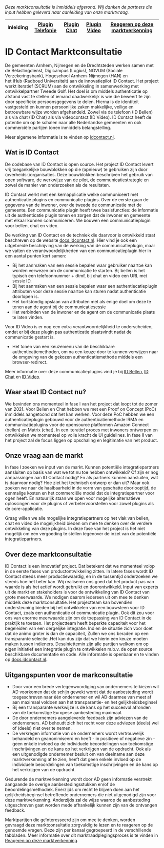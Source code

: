 *Deze marktconsultatie is inmiddels afgerond. Wij danken de partners die input hebben geleverd naar aanleiding van onze marktvraag.*

| Inleiding | [Plugin Telefonie](./telephony.md) | [Plugin Chat](./chat.md)| [Plugin Video](./video.md) | [Reageren op deze marktverkenning](./reactions.md) |
| ----- | ----- | ----- | ----- | ----- |

# ID Contact Marktconsultatie
De gemeenten Arnhem, Nijmegen en de Drechtsteden werken samen met de Belastingdienst, Digicampus (Logius), NOVUM (Sociale Verzekeringsbank), Hogeschool Arnhem-Nijmegen (HAN) en het iHub (Radboud Universiteit) aan de innovatiepilot ID Contact. Het project werkt iteratief (SCRUM) aan de ontwikkeling in samenwerking met ontwikkelpartner Tweede Golf.
Het doel is om middels authenticatie op afstand vast te stellen of iemand daadwerkelijk is wie die beweert te zijn door specifieke persoonsgegevens te delen. Hierna is de identiteit vastgesteld en kunnen persoonlijke zaken makkelijke, veilige en betrouwbare wijze worden afgehandeld. Zowel via de telefoon (ID Bellen) als via chat (ID Chat) als via videocontact (ID Video). 
ID Contact heeft de potentie om op te schalen naar alle Nederlandse gemeenten en ook commerciële partijen tonen inmiddels belangstelling.

Meer algemene informatie is te vinden op [idcontact.nl](https://www.idcontact.nl).

## Wat is ID Contact
De codebase van ID Contact is open source. Het project ID Contact levert vrij toegankelijke bouwblokken op die (opnieuw) te gebruiken zijn door (overheids-)organisaties. Deze bouwblokken beschrijven het gebruik van open software, de werkwijze van de pilot, de communicatiestrategie en zowel de manier van onderzoeken als de resultaten.

ID Contact werkt met een kernapplicatie welke communiceert met authenticatie plugins en communicatie plugins. Over de eerste gaan de gegevens van de inwoner, over de tweede de communicatie met de gemeente. Een communicatie plugin heeft twee basisfuncties: de informatie uit de authenticatie plugin tonen en zorgen dat de inwoner en gemeente met elkaar kunnen communiceren. We bouwen een communicatieplugin voor bellen, chat en video. 

De werking van ID Contact en de techniek die daarvoor is ontwikkeld staat beschreven op de website [docs.idcontact.nl](https://docs.idcontact.nl). Hier vind je ook een uitgebreide beschrijving van de werking van de communicatieplugin, maar we vatten de verantwoordelijkheden van een communicatieplugin hier in een aantal punten kort samen:
- Bij het aanmaken van een sessie bepalen waar gebruiker naartoe kan worden verwezen om de communicatie te starten. Bij bellen is het typisch een telefoonnummer + dtmf, bij chat en video een URL met sessie ID.
- Bij het aanmaken van een sessie bepalen waar een authentiecatieplugin attributen voor deze sessie naartoe kan sturen nadat authenticatie doorlopen is.
- Het kortstondig opslaan van attributen met als enige doel om deze te tonen aan de agent bij de communicatiesessie
- Het verbinden van de inwoner en de agent om de communicatie plaats te laten vinden.

Voor ID Video is er nog een extra verantwoordelijkheid te onderscheiden, omdat er bij deze plugin pas authenticatie plaatsvindt nadat de communicatie gestart is.
- Het tonen van een keuzemenu van de beschikbare authenticatiemethoden, om na een keuze door te kunnen verwijzen naar de omgeving van de gekozen authenticatiemethode middels een browser-redirect.

Meer informatie over deze communicatieplugins vind je bij [ID Bellen](./telephony.md), [ID Chat](./chat.md) en [ID Video](./video.md).

## Waar staat ID Contact nu?
We bevinden ons momenteel in fase I van het project dat loopt tot de zomer van 2021. Voor Bellen en Chat hebben we met een Proof on Concept (PoC) inmiddels aangetoond dat het kan werken. Voor deze PoC hebben we een authenticatieplugin gebouwd voor de authenticatiemethode IRMA en communicatieplugins voor de opensource platformen Amazon Connect (bellen) en Matrix (chat). In een iteratief proces met inwoners ontwerpen en ontwikkelen we momenteel op volle kracht de UI guidelines. In fase II van het project zal de focus liggen op opschaling en legitimatie van het product. 

## Onze vraag aan de markt
In fase I zoeken we input van de markt. Kunnen potentiële integratiepartners aansluiten op basis van wat we tot nu toe hebben ontwikkeld? Of zijn er nog aanpassingen aan ID Contact nodig? En als partners kunnen aansluiten, wat is daarvoor nodig? Hoe ziet het technisch ontwerp er dan uit? Maar ook zoeken we naar de haalbaarheid in de vorm van geschatte doorlooptijd, de eenmalige kosten en het commerciële model dat de integratiepartner voor ogen heeft. En natuurlijk staan we open voor mogelijke alternatieve oplossingen voor de plugins of verbetervoorstellen voor zowel plugins als de core-applicatie.

Graag willen we alle mogelijke integratiepartners op het vlak van bellen, chat en video de mogelijkheid bieden om mee te denken over de verdere ontwikkeling van deze plugins. 
In deze fase van het project is het niet mogelijk om een vergoeding te stellen tegenover de inzet van de potentiële integratiepartners. 

## Over deze marktconsultatie
ID Contact is een innovatief project. Dat betekent dat we momenteel volop in de eerste fases van productontwikkeling zitten. In latere fases wordt ID Contact steeds meer productiewaardig, en in de tussentijd onderzoeken we steeds hoe het beter kan. Wij realiseren ons goed dat het product pas van waarde is als het actief wordt gebruikt en doorontwikkeld. 
Input van experts uit de markt en stakeholders is voor de ontwikkeling van ID Contact van grote meerwaarde. We nodigen daarom iedereen uit om mee te denken middels deze marktconsultatie. 
Het projectteam kan bovendien ondersteuning bieden bij het ontwikkelen van een bouwsteen voor ID Contact, zoals een authenticatie of communicatie plugin. Ook dit zou voor ons van enorme meerwaarde zijn om de toepassing van ID Contact in de praktijk te toetsen. Het projectteam heeft beperkte capaciteit voor het begeleiden van een dergelijke integratie. Indien de situatie zich voor doet dat de animo groter is dan de capaciteit, Zullen we ons beraden op een transparante selectie .Het kan dus zijn dat we hierin een keuze moeten maken tussen indieners. Desalniettemin zijn alle partijen welkom om op eigen initiatief een integratie plugin te ontwikkelen m.b.v. de open source beschikbare documentatie en code. Alle informatie is openbaar en te vinden op [docs.idcontact.nl](https://docs.idcontact.nl).

## Uitgangspunten voor de markconsultatie
- Door voor een brede vertegenwoordiging van ondernemers te kiezen wil AD voorkomen dat de schijn gewekt wordt dat de aanbesteding wordt toegeschreven naar één ondernemer en wil AD daarmee van meet af aan maximaal voldoen aan het transparantie- en het gelijkheidsbeginsel
- Bij een transparante werkwijze is de kans op het succesvol afronden van de toekomstige Europese aanbesteding maximaal.
- De door ondernemers aangeleverde feedback zijn adviezen van de ondernemers. AD behoudt zich het recht voor deze adviezen (deels) wel of (deels) niet over te nemen.
- De verkregen informatie van de ondernemers wordt vertrouwelijk behandeld en geanonimiseerd en heeft - in positieve of negatieve zin - geen enkele invloed op de individuele beoordelingen van toekomstige inschrijvingen en de kans op het verkrijgen van de opdracht. Ook als een uitgenodigde ondernemer besluit om van deelname aan deze marktverkenning af te zien, heeft dat geen enkele invloed op de individuele beoordelingen van toekomstige inschrijvingen en de kans op het verkrijgen van de opdracht.

Gedurende de marktverkenning wordt door AD geen informatie verstrekt aangaande de overige aanbestedingsstukken en/of de beoordelingsmethodiek. Enerzijds om recht te blijven doen aan het gelijkheidsbeginsel betreffende ondernemers die niet uitgenodigd zijn voor deze marktverkenning. Anderzijds zal de wijze waarop de aanbesteding uitgeschreven gaat worden mede afhankelijk kunnen zijn van de ontvangen feedback. 

Marktpartijen die geïnteresseerd zijn om mee te denken, worden gevraagd deze marktconsultatie zorgvuldig te lezen en te reageren op de genoemde vragen. Deze zijn per kanaal gegroepeerd in de verschillende tabbladen. Meer informatie over dit marktraadplegingsproces is te vinden in [Reageren op deze marktverkenning](./reactions.md).

